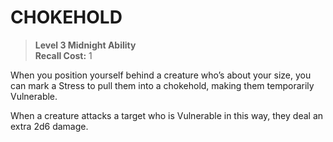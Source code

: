﻿---
tags:
  - Ability
  - CharacterOption
name: 'CHOKEHOLD'
level: 3
domain: 'Midnight'
type: 'Ability'
recall: '1'
description: 'When you position yourself behind a creature who’s about your size, you can mark a Stress to pull them into a chokehold, making them temporarily Vulnerable.

When a creature attacks a target who is Vulnerable in this way, they deal an extra 2d6 damage.'
---
# CHOKEHOLD

> **Level 3 Midnight Ability**  
> **Recall Cost:** 1

When you position yourself behind a creature who’s about your size, you can mark a Stress to pull them into a chokehold, making them temporarily Vulnerable.

When a creature attacks a target who is Vulnerable in this way, they deal an extra 2d6 damage.
